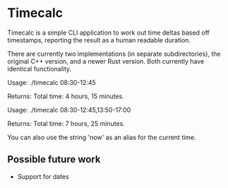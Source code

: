 Timecalc
========

Timecalc is a simple CLI application to work out time deltas based off timestamps, reporting the result as a human readable duration.

There are currently two implementations (in separate subdirectories), the original C++ version, and a newer Rust version. Both currently have identical functionality.

Usage:
    ./timecalc 08:30-12:45

Returns:
    Total time: 4 hours, 15 minutes.

Usage:
    ./timecalc 08:30-12:45,13:50-17:00

Returns:
    Total time: 7 hours, 25 minutes.

You can also use the string 'now' as an alias for the current time.


Possible future work
--------------------

* Support for dates

